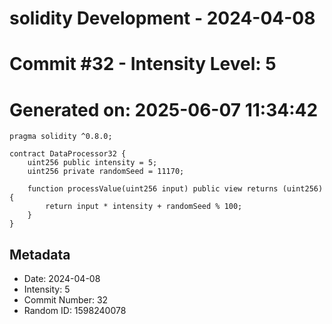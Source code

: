 ﻿# solidity Development - 2024-04-08
# Commit #32 - Intensity Level: 5
# Generated on: 2025-06-07 11:34:42
```solidity
pragma solidity ^0.8.0;

contract DataProcessor32 {
    uint256 public intensity = 5;
    uint256 private randomSeed = 11170;

    function processValue(uint256 input) public view returns (uint256) {
        return input * intensity + randomSeed % 100;
    }
}
```
## Metadata
- Date: 2024-04-08
- Intensity: 5
- Commit Number: 32
- Random ID: 1598240078
